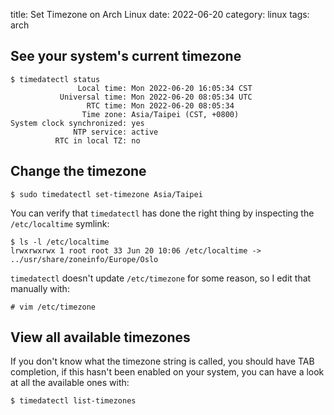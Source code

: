 title: Set Timezone on Arch Linux
date: 2022-06-20
category: linux
tags: arch

## See your system's current timezone
```text
$ timedatectl status
               Local time: Mon 2022-06-20 16:05:34 CST
           Universal time: Mon 2022-06-20 08:05:34 UTC
                 RTC time: Mon 2022-06-20 08:05:34
                Time zone: Asia/Taipei (CST, +0800)
System clock synchronized: yes
              NTP service: active
          RTC in local TZ: no
```

## Change the timezone

```text
$ sudo timedatectl set-timezone Asia/Taipei
```

You can verify that `timedatectl` has done the right thing by
inspecting the `/etc/localtime` symlink:

```text
$ ls -l /etc/localtime
lrwxrwxrwx 1 root root 33 Jun 20 10:06 /etc/localtime -> ../usr/share/zoneinfo/Europe/Oslo
```

`timedatectl` doesn't update `/etc/timezone` for some reason, so I
edit that manually with:

```text
# vim /etc/timezone
```

## View all available timezones

If you don't know what the timezone string is called, you should have
TAB completion, if this hasn't been enabled on your system, you can
have a look at all the available ones with:

```text
$ timedatectl list-timezones
```



